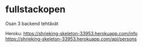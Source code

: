 # fullstackopen 
Osan 3 backend tehtävät

Heroku: 
https://shrieking-skeleton-33953.herokuapp.com/info
https://shrieking-skeleton-33953.herokuapp.com/api/persons
